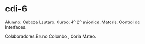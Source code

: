 # cdi-6
Alumno: Cabeza Lautaro. Curso: 4º 2º avionica. Materia: Control de Interfaces.

Colaboradores:Bruno Colombo , Coria Mateo.
